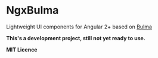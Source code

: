 # NgxBulma

Lightweight UI components for Angular 2+ based on [Bulma](https://bulma.io/)

**This's a development project, still not yet ready to use.**

**MIT Licence**